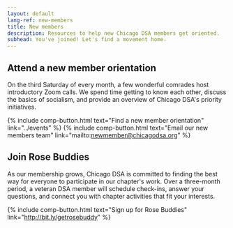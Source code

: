 ```yaml
---
layout: default
lang-ref: new-members
title: New members
description: Resources to help new Chicago DSA members get oriented.
subhead: You've joined! Let's find a movement home.
---
```


## Attend a new member orientation

On the third Saturday of every month, a few wonderful comrades host introductory Zoom calls. We spend time getting to know each other, discuss the basics of socialism, and provide an overview of Chicago DSA's priority initiatives. 

{% include comp-button.html text="Find a new member orientation" link="../events" %}
{% include comp-button.html text="Email our new members team" link="mailto:newmember@chicagodsa.org" %}

## Join Rose Buddies

As our membership grows, Chicago DSA is committed to finding the best way for everyone to participate in our chapter's work. Over a three-month period, a veteran DSA member will schedule check-ins, answer your questions, and connect you with chapter activities that fit your interests.

{% include comp-button.html text="Sign up for Rose Buddies" link="http://bit.ly/getrosebuddy" %}
